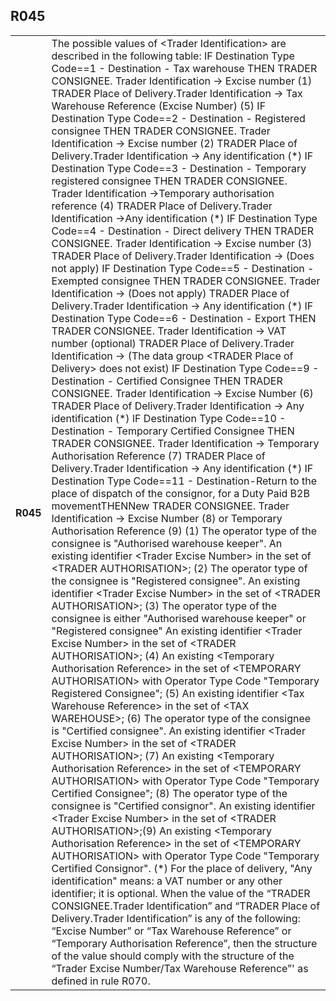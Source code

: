 ## R045
<table>
 <tr>
  <th>
   R045
  </th>
  <td>
   The possible values of &lt;Trader Identification&gt; are described in the following table:   IF Destination Type Code==1 - Destination - Tax warehouse  THEN  TRADER CONSIGNEE. Trader Identification -&gt; Excise number (1)  TRADER Place of Delivery.Trader Identification -&gt; Tax Warehouse Reference (Excise Number) (5)   IF Destination Type Code==2 - Destination - Registered consignee  THEN  TRADER CONSIGNEE. Trader Identification -&gt; Excise number (2)  TRADER Place of Delivery.Trader Identification -&gt; Any identification (*)  IF Destination Type Code==3 - Destination - Temporary registered consignee  THEN  TRADER CONSIGNEE. Trader Identification -&gt;Temporary authorisation reference (4)  TRADER Place of Delivery.Trader Identification -&gt;Any identification (*)   IF Destination Type Code==4 - Destination - Direct delivery  THEN  TRADER CONSIGNEE. Trader Identification -&gt; Excise number (3)  TRADER Place of Delivery.Trader Identification -&gt; (Does not apply)   IF Destination Type Code==5 - Destination - Exempted consignee  THEN  TRADER CONSIGNEE. Trader Identification -&gt; (Does not apply)  TRADER Place of Delivery.Trader Identification -&gt; Any identification (*)   IF Destination Type Code==6 - Destination - Export  THEN  TRADER CONSIGNEE. Trader Identification -&gt; VAT number (optional)  TRADER Place of Delivery.Trader Identification -&gt; (The data group &lt;TRADER Place of Delivery&gt; does not exist)     IF Destination Type Code==9 - Destination - Certified Consignee  THEN  TRADER CONSIGNEE. Trader Identification -&gt; Excise Number (6)  TRADER Place of Delivery.Trader Identification -&gt; Any identification (*)     IF Destination Type Code==10 - Destination - Temporary Certified Consignee  THEN  TRADER CONSIGNEE. Trader Identification -&gt; Temporary Authorisation Reference (7)  TRADER Place of Delivery.Trader Identification -&gt; Any identification (*)  IF Destination Type Code==11 - Destination-Return to the place of dispatch of the consignor, for a Duty Paid B2B movementTHENNew TRADER CONSIGNEE. Trader Identification -&gt; Excise Number (8) or Temporary Authorisation Reference (9) (1) The operator type of the consignee is "Authorised warehouse keeper". An existing identifier &lt;Trader Excise Number&gt; in the set of &lt;TRADER AUTHORISATION&gt;;  (2) The operator type of the consignee is "Registered consignee". An existing identifier &lt;Trader Excise Number&gt; in the set of &lt;TRADER AUTHORISATION&gt;;   (3) The operator type of the consignee is either "Authorised warehouse keeper" or "Registered consignee" An existing identifier &lt;Trader Excise Number&gt; in the set of &lt;TRADER AUTHORISATION&gt;;  (4) An existing &lt;Temporary Authorisation Reference&gt; in the set of &lt;TEMPORARY AUTHORISATION&gt; with Operator Type Code "Temporary Registered Consignee";  (5) An existing identifier &lt;Tax Warehouse Reference&gt; in the set of &lt;TAX WAREHOUSE&gt;;  (6) The operator type of the consignee is "Certified consignee". An existing identifier &lt;Trader Excise Number&gt; in the set of &lt;TRADER AUTHORISATION&gt;;  (7) An existing &lt;Temporary Authorisation Reference&gt; in the set of &lt;TEMPORARY AUTHORISATION&gt; with Operator Type Code "Temporary Certified Consignee";  (8) The operator type of the consignee is "Certified consignor". An existing identifier &lt;Trader Excise Number&gt; in the set of &lt;TRADER AUTHORISATION&gt;;(9) An existing &lt;Temporary Authorisation Reference&gt; in the set of &lt;TEMPORARY AUTHORISATION&gt; with Operator Type Code "Temporary Certified Consignor". (*) For the place of delivery, "Any identification" means: a VAT number or any other identifier; it is optional.  When the value of the “TRADER CONSIGNEE.Trader Identification” and “TRADER Place of Delivery.Trader Identification” is any of the following: “Excise Number” or “Tax Warehouse Reference” or “Temporary Authorisation Reference”, then the structure of the value should comply with the structure of the “Trader Excise Number/Tax Warehouse Reference”' as defined in rule R070.
  </td>
 </tr>
</table>
